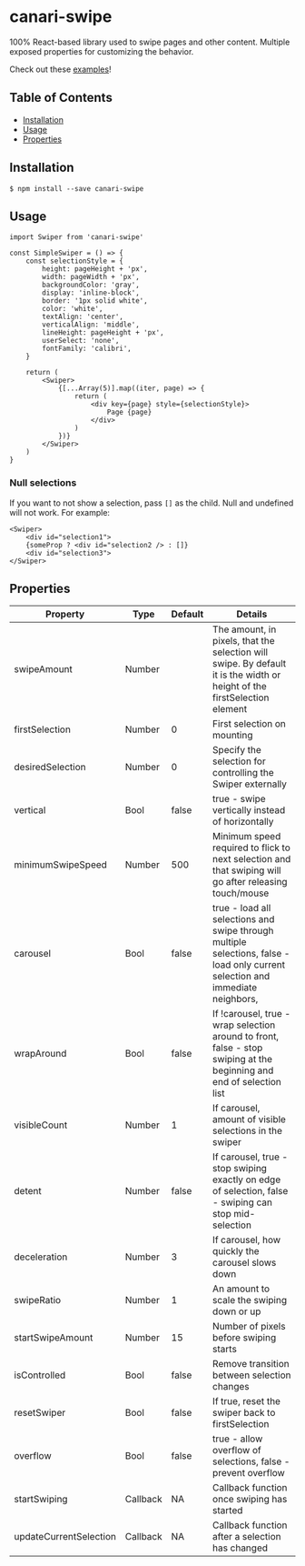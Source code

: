 # canari-swipe

100% React-based library used to swipe pages and other content. Multiple exposed properties for customizing the behavior.

Check out these [examples](https://geedollaholla.github.io/canari-swipe/)!

## Table of Contents

* [Installation](#installation)
* [Usage](#usage)
* [Properties](#properties)

## Installation

`$ npm install --save canari-swipe`

## Usage
```
import Swiper from 'canari-swipe'

const SimpleSwiper = () => {
	const selectionStyle = {
		height: pageHeight + 'px',
		width: pageWidth + 'px',
		backgroundColor: 'gray',
		display: 'inline-block',
		border: '1px solid white',
		color: 'white',
		textAlign: 'center',
		verticalAlign: 'middle',
		lineHeight: pageHeight + 'px',
		userSelect: 'none',
		fontFamily: 'calibri',
	}

	return (
		<Swiper>
			{[...Array(5)].map((iter, page) => {
				return (
					<div key={page} style={selectionStyle}>
						Page {page}
					</div>
				)
			})}
		</Swiper>
	)
}

```

### Null selections
If you want to not show a selection, pass `[]` as the child. Null and undefined will not work. For example:

```
<Swiper>
	<div id="selection1">
	{someProp ? <div id="selection2 /> : []}
	<div id="selection3">
</Swiper>
```

## Properties

| Property               | Type     | Default | Details                                                                                                                        |
| ---------------------- | -------- | ------- | ------------------------------------------------------------------------------------------------------------------------------ |
| swipeAmount            | Number   |         | The amount, in pixels, that the selection will swipe. By default it is the width or height of the firstSelection element       |
| firstSelection         | Number   | 0       | First selection on mounting                                                                                                    |
| desiredSelection       | Number   | 0       | Specify the selection for controlling the Swiper externally                                                                    |
| vertical               | Bool     | false   | true - swipe vertically instead of horizontally                                                                                |
| minimumSwipeSpeed      | Number   | 500     | Minimum speed required to flick to next selection and that swiping will go after releasing touch/mouse                         |
| carousel               | Bool     | false   | true - load all selections and swipe through multiple selections, false - load only current selection and immediate neighbors, |
| wrapAround             | Bool     | false   | If !carousel, true - wrap selection around to front, false - stop swiping at the beginning and end of selection list           |
| visibleCount           | Number   | 1       | If carousel, amount of visible selections in the swiper                                                                        |
| detent                 | Number   | false   | If carousel, true - stop swiping exactly on edge of selection, false - swiping can stop mid-selection                          |
| deceleration           | Number   | 3       | If carousel, how quickly the carousel slows down                                                                               |
| swipeRatio             | Number   | 1       | An amount to scale the swiping down or up                                                                                      |
| startSwipeAmount       | Number   | 15      | Number of pixels before swiping starts                                                                                         |
| isControlled           | Bool     | false   | Remove transition between selection changes                                                                                    |
| resetSwiper            | Bool     | false   | If true, reset the swiper back to firstSelection                                                                               |
| overflow               | Bool     | false   | true - allow overflow of selections, false - prevent overflow                                                                  |
| startSwiping           | Callback | NA      | Callback function once swiping has started                                                                                     |
| updateCurrentSelection | Callback | NA      | Callback function after a selection has changed                                                                                |

